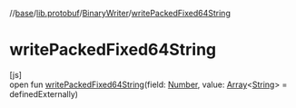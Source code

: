 //[base](../../../index.md)/[lib.protobuf](../index.md)/[BinaryWriter](index.md)/[writePackedFixed64String](write-packed-fixed64-string.md)

# writePackedFixed64String

[js]\
open fun [writePackedFixed64String](write-packed-fixed64-string.md)(field: [Number](https://kotlinlang.org/api/latest/jvm/stdlib/kotlin/-number/index.html), value: [Array](https://kotlinlang.org/api/latest/jvm/stdlib/kotlin/-array/index.html)&lt;[String](https://kotlinlang.org/api/latest/jvm/stdlib/kotlin/-string/index.html)&gt; = definedExternally)
